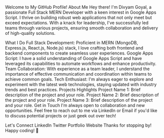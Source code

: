 Welcome to My GitHub Profile!
About Me
Hey there! I'm Divyam Goyal, a passionate Full Stack MERN Developer with a keen interest in Google Apps Script. I thrive on building robust web applications that not only meet but exceed expectations. With a knack for leadership, I've successfully led teams through various projects, ensuring smooth collaboration and delivery of high-quality solutions.

What I Do
Full Stack Development: Proficient in MERN (MongoDB, Express.js, React.js, Node.js) stack, I love crafting both frontend and backend components to create seamless user experiences.
Google Apps Script: I have a solid understanding of Google Apps Script and have leveraged its capabilities to automate workflows and enhance productivity.
Team Collaboration: With experience as a team leader, I understand the importance of effective communication and coordination within teams to achieve common goals.
Tech Enthusiast: I'm always eager to explore and experiment with the latest web technologies, staying updated with industry trends and best practices.
Projects Highlights
Project Name 1: Brief description of the project and your role.
Project Name 2: Brief description of the project and your role.
Project Name 3: Brief description of the project and your role.
Get in Touch
I'm always open to collaboration and new opportunities. Feel free to reach out to me via LinkedIn or Email if you'd like to discuss potential projects or just geek out over tech!

Let's Connect
LinkedIn
Twitter
Portfolio Website
Thanks for stopping by! Happy coding! 🚀
